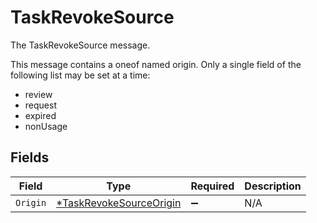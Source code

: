 # TaskRevokeSource

The TaskRevokeSource message.

This message contains a oneof named origin. Only a single field of the following list may be set at a time:
  - review
  - request
  - expired
  - nonUsage



## Fields

| Field                                                                    | Type                                                                     | Required                                                                 | Description                                                              |
| ------------------------------------------------------------------------ | ------------------------------------------------------------------------ | ------------------------------------------------------------------------ | ------------------------------------------------------------------------ |
| `Origin`                                                                 | [*TaskRevokeSourceOrigin](../../models/shared/taskrevokesourceorigin.md) | :heavy_minus_sign:                                                       | N/A                                                                      |